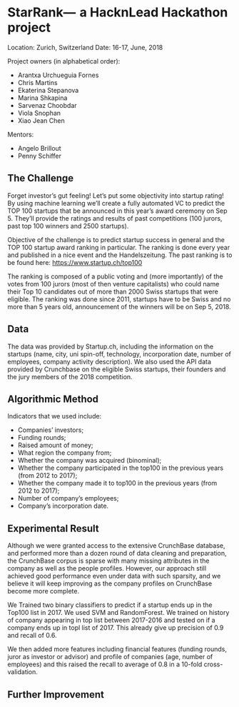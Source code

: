 # StarRank—  a HacknLead Hackathon project

Location: Zurich, Switzerland
Date: 16-17, June, 2018

Project owners (in alphabetical order): 
* Arantxa Urchueguia Fornes
* Chris Martins
* Ekaterina Stepanova
* Marina Shkapina
* Sarvenaz Choobdar
* Viola Snophan
* Xiao Jean Chen

Mentors:
* Angelo Brillout
* Penny Schiffer

## The Challenge
Forget investor’s gut feeling! Let’s put some objectivity into startup rating! By using machine learning we’ll create a fully automated VC to predict the TOP 100 startups that be announced in this year’s award ceremony on Sep 5. They’ll provide the ratings and results of past competitions (100 jurors, past top 100 winners and 2500 startups).

Objective of the challenge is to predict startup success in general and the TOP 100 startup award ranking in particular. The ranking is done every year and published in a nice event and the Handelszeitung. The past ranking is to be found here: https://www.startup.ch/top100


The ranking is composed of a public voting and (more importantly) of the votes from 100 jurors (most of then venture capitalists) who could name their Top 10 candidates out of more than 2000 Swiss startups that were eligible. The ranking was done since 2011, startups have to be Swiss and no more than 5 years old, announcement of the winners will be on Sep 5, 2018.

## Data

The data was provided by Startup.ch, including the information on the startups (name, city, uni spin-off, technology, incorporation date, number of employees, company activity description). 
We also used the API data provided by Crunchbase on the eligible Swiss startups, their founders and the jury members of the 2018 competition. 

## Algorithmic Method

Indicators that we used include:

* Companies’ investors;
* Funding rounds;
* Raised amount of money;
* What region the company from;
* Whether the company was acquired (binominal);
* Whether the company participated in the top100 in the previous years (from 2012 to 2017);
* Whether the company made it to top100 in the previous years (from 2012 to 2017);
* Number of company’s employees;
* Company’s incorporation date.

## Experimental Result

Although we were granted access to the extensive CrunchBase database, and performed more than a dozen round of data cleaning and preparation, the CrunchBase corpus is sparse with many missing attributes in the company as well as the people profiles. However, our approach still achieved good performance even under data with such sparsity, and we believe it will keep improving as the company profiles on CrunchBase become more complete.

We Trained two binary classifiers to predict if a startup ends up in the Top100 list in 2017. We used SVM and RandomForest. We trained on history of company appearing in top list between 2017-2016 and tested on if a company ends up in topl list of 2017. This already give up precision of 0.9 and recall of 0.6. 

We then added more features including financial features (funding rounds, juror as investor or advisor) and profile of companies (age, number of employees) and this raised the recall to average of 0.8 in a 10-fold cross-validation.


## Further Improvement

